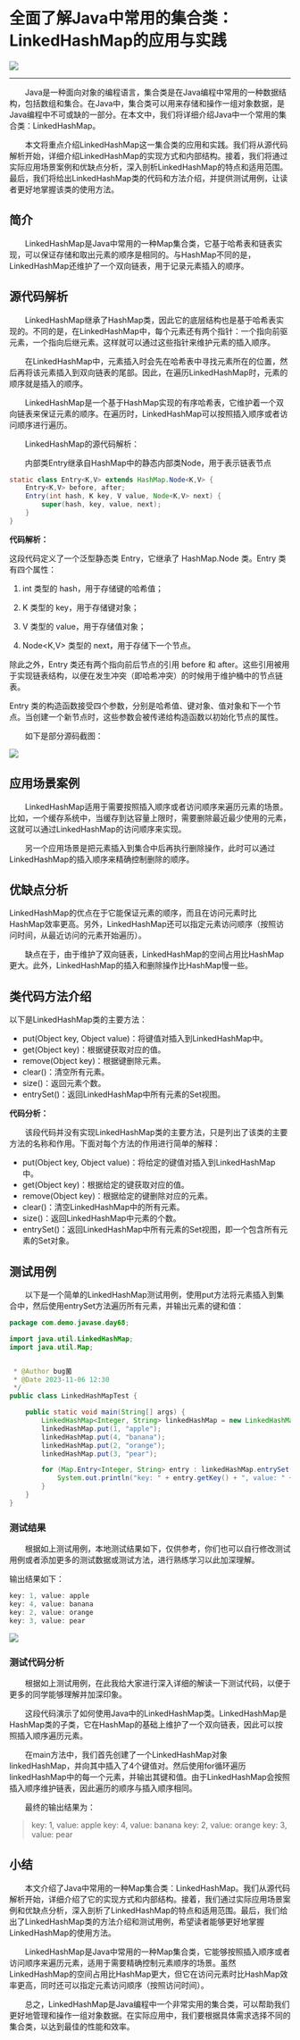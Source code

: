 # 全面了解Java中常用的集合类：LinkedHashMap的应用与实践

![](https://p3-juejin.byteimg.com/tos-cn-i-k3u1fbpfcp/a4df2b708b644ffdb5743f205d383b6d~tplv-k3u1fbpfcp-jj-mark:3024:0:0:0:q75.awebp#?w=7019&h=4963&s=1255864&e=png&b=ffffff)

* * *
  Java是一种面向对象的编程语言，集合类是在Java编程中常用的一种数据结构，包括数组和集合。在Java中，集合类可以用来存储和操作一组对象数据，是Java编程中不可或缺的一部分。在本文中，我们将详细介绍Java中一个常用的集合类：LinkedHashMap。

  本文将重点介绍LinkedHashMap这一集合类的应用和实践。我们将从源代码解析开始，详细介绍LinkedHashMap的实现方式和内部结构。接着，我们将通过实际应用场景案例和优缺点分析，深入剖析LinkedHashMap的特点和适用范围。最后，我们将给出LinkedHashMap类的代码和方法介绍，并提供测试用例，让读者更好地掌握该类的使用方法。

简介
--

  LinkedHashMap是Java中常用的一种Map集合类，它基于哈希表和链表实现，可以保证存储和取出元素的顺序是相同的。与HashMap不同的是，LinkedHashMap还维护了一个双向链表，用于记录元素插入的顺序。

源代码解析
-----

  LinkedHashMap继承了HashMap类，因此它的底层结构也是基于哈希表实现的。不同的是，在LinkedHashMap中，每个元素还有两个指针：一个指向前驱元素，一个指向后继元素。这样就可以通过这些指针来维护元素的插入顺序。

  在LinkedHashMap中，元素插入时会先在哈希表中寻找元素所在的位置，然后再将该元素插入到双向链表的尾部。因此，在遍历LinkedHashMap时，元素的顺序就是插入的顺序。

  LinkedHashMap是一个基于HashMap实现的有序哈希表，它维护着一个双向链表来保证元素的顺序。在遍历时，LinkedHashMap可以按照插入顺序或者访问顺序进行遍历。

  LinkedHashMap的源代码解析：

  内部类Entry继承自HashMap中的静态内部类Node，用于表示链表节点

```java
static class Entry<K,V> extends HashMap.Node<K,V> {
    Entry<K,V> before, after;
    Entry(int hash, K key, V value, Node<K,V> next) {
        super(hash, key, value, next);
    }
}

```

**代码解析：** 

这段代码定义了一个泛型静态类 Entry，它继承了 HashMap.Node 类。Entry 类有四个属性：

1.  int 类型的 hash，用于存储键的哈希值；
    
2.  K 类型的 key，用于存储键对象；
    
3.  V 类型的 value，用于存储值对象；
    
4.  Node<K,V> 类型的 next，用于存储下一个节点。
    

除此之外，Entry 类还有两个指向前后节点的引用 before 和 after。这些引用被用于实现链表结构，以便在发生冲突（即哈希冲突）的时候用于维护桶中的节点链表。

Entry 类的构造函数接受四个参数，分别是哈希值、键对象、值对象和下一个节点。当创建一个新节点时，这些参数会被传递给构造函数以初始化节点的属性。

  如下是部分源码截图：

![](https://p3-juejin.byteimg.com/tos-cn-i-k3u1fbpfcp/ec7eb2098f9a4949a1d5326c981214fd~tplv-k3u1fbpfcp-jj-mark:3024:0:0:0:q75.awebp#?w=1202&h=930&s=92966&e=png&b=2c2c2c)

应用场景案例
------

  LinkedHashMap适用于需要按照插入顺序或者访问顺序来遍历元素的场景。比如，一个缓存系统中，当缓存到达容量上限时，需要删除最近最少使用的元素，这就可以通过LinkedHashMap的访问顺序来实现。

  另一个应用场景是把元素插入到集合中后再执行删除操作，此时可以通过LinkedHashMap的插入顺序来精确控制删除的顺序。

优缺点分析
-----

LinkedHashMap的优点在于它能保证元素的顺序，而且在访问元素时比HashMap效率更高。另外，LinkedHashMap还可以指定元素访问顺序（按照访问时间，从最近访问的元素开始遍历）。

  缺点在于，由于维护了双向链表，LinkedHashMap的空间占用比HashMap更大。此外，LinkedHashMap的插入和删除操作比HashMap慢一些。

类代码方法介绍
-------

以下是LinkedHashMap类的主要方法：

*   put(Object key, Object value)：将键值对插入到LinkedHashMap中。
*   get(Object key)：根据键获取对应的值。
*   remove(Object key)：根据键删除元素。
*   clear()：清空所有元素。
*   size()：返回元素个数。
*   entrySet()：返回LinkedHashMap中所有元素的Set视图。

**代码分析：** 

  该段代码并没有实现LinkedHashMap类的主要方法，只是列出了该类的主要方法的名称和作用。下面对每个方法的作用进行简单的解释：

*   put(Object key, Object value)：将给定的键值对插入到LinkedHashMap中。
*   get(Object key)：根据给定的键获取对应的值。
*   remove(Object key)：根据给定的键删除对应的元素。
*   clear()：清空LinkedHashMap中的所有元素。
*   size()：返回LinkedHashMap中元素的个数。
*   entrySet()：返回LinkedHashMap中所有元素的Set视图，即一个包含所有元素的Set对象。

测试用例
----

  以下是一个简单的LinkedHashMap测试用例，使用put方法将元素插入到集合中，然后使用entrySet方法遍历所有元素，并输出元素的键和值：

```java
package com.demo.javase.day68;

import java.util.LinkedHashMap;
import java.util.Map;


 * @Author bug菌
 * @Date 2023-11-06 12:30
 */
public class LinkedHashMapTest {

    public static void main(String[] args) {
        LinkedHashMap<Integer, String> linkedHashMap = new LinkedHashMap<>();
        linkedHashMap.put(1, "apple");
        linkedHashMap.put(4, "banana");
        linkedHashMap.put(2, "orange");
        linkedHashMap.put(3, "pear");

        for (Map.Entry<Integer, String> entry : linkedHashMap.entrySet()) {
            System.out.println("key: " + entry.getKey() + ", value: " + entry.getValue());
        }
    }
}

```

### 测试结果

  根据如上测试用例，本地测试结果如下，仅供参考，你们也可以自行修改测试用例或者添加更多的测试数据或测试方法，进行熟练学习以此加深理解。

输出结果如下：

```java
key: 1, value: apple
key: 4, value: banana
key: 2, value: orange
key: 3, value: pear

```

![](https://p3-juejin.byteimg.com/tos-cn-i-k3u1fbpfcp/b7222cd3ed9f42acb461926f1c19be4f~tplv-k3u1fbpfcp-jj-mark:3024:0:0:0:q75.awebp#?w=1132&h=886&s=77520&e=png&b=2c2c2c)

### 测试代码分析

  根据如上测试用例，在此我给大家进行深入详细的解读一下测试代码，以便于更多的同学能够理解并加深印象。

  这段代码演示了如何使用Java中的LinkedHashMap类。LinkedHashMap是HashMap类的子类，它在HashMap的基础上维护了一个双向链表，因此可以按照插入顺序遍历元素。

  在main方法中，我们首先创建了一个LinkedHashMap对象linkedHashMap，并向其中插入了4个键值对。然后使用for循环遍历linkedHashMap中的每一个元素，并输出其键和值。由于LinkedHashMap会按照插入顺序维护链表，因此遍历的顺序与插入顺序相同。

  最终的输出结果为：

> key: 1, value: apple key: 4, value: banana key: 2, value: orange key: 3, value: pear

小结
--

  本文介绍了Java中常用的一种Map集合类：LinkedHashMap。我们从源代码解析开始，详细介绍了它的实现方式和内部结构。接着，我们通过实际应用场景案例和优缺点分析，深入剖析了LinkedHashMap的特点和适用范围。最后，我们给出了LinkedHashMap类的方法介绍和测试用例，希望读者能够更好地掌握LinkedHashMap的使用方法。

  LinkedHashMap是Java中常用的一种Map集合类，它能够按照插入顺序或者访问顺序来遍历元素，适用于需要精确控制元素顺序的场景。虽然LinkedHashMap的空间占用比HashMap更大，但它在访问元素时比HashMap效率更高，同时还可以指定元素访问顺序（按照访问时间）。

  总之，LinkedHashMap是Java编程中一个非常实用的集合类，可以帮助我们更好地管理和操作一组对象数据。在实际应用中，我们要根据具体需求选择不同的集合类，以达到最佳的性能和效率。
